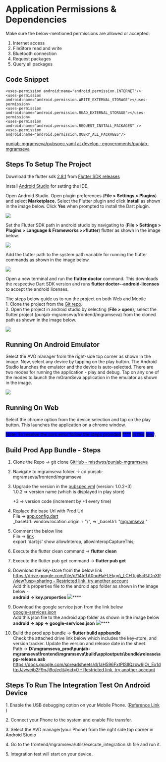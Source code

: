 # Application Permissions & Dependencies

Make sure the below-mentioned permissions are allowed or accepted:

1. Internet access
2. FileStore read and write
3. Bluetooth connection
4. Request packages
5. Query all packages

## **Code Snippet**

```
<uses-permission android:name="android.permission.INTERNET"/>
<uses-permission android:name="android.permission.WRITE_EXTERNAL_STORAGE"></uses-permission>
<uses-permission android:name="android.permission.READ_EXTERNAL_STORAGE"></uses-permission>
<uses-permission android:name="android.permission.REQUEST_INSTALL_PACKAGES" />
<uses-permission android:name="android.permission.QUERY_ALL_PACKAGES"/>
```

[<img src="https://github.com/fluidicon.png" alt="" data-size="line">punjab-mgramseva/pubspec.yaml at develop · egovernments/punjab-mgramseva](https://github.com/egovernments/punjab-mgramseva/blob/develop/frontend/mgramseva/pubspec.yaml)

## Steps To Setup The Project  <a href="#steps-to-setup-the-project" id="steps-to-setup-the-project"></a>

Download the flutter sdk [2.8.1](https://storage.googleapis.com/flutter\_infra\_release/releases/stable/windows/flutter\_windows\_2.8.1-stable.zip) from [<img src="https://docs.flutter.dev/assets/images/shared/brand/flutter/icon/64.png" alt="" data-size="line">Flutter SDK releases](https://docs.flutter.dev/development/tools/sdk/releases)

Install [Android Studio](https://developer.android.com/studio?gclid=Cj0KCQiAoNWOBhCwARIsAAiHnEhdk4OIpKE17YONk6ivWbnEFDrc5RKLxJpYQldYx2v6E714Lb5W-jEaAnTHEALw\_wcB\&gclsrc=aw.ds) for setting the IDE.

Open Android Studio. Open plugin preferences (**File > Settings > Plugins**) and select **Marketplace.** Select the Flutter plugin and click **Install** as shown in the image below. Click **Yes** when prompted to install the Dart plugin.

![](<../../../.gitbook/assets/image (9).png>)

Set the Flutter SDK path in android studio by navigating to (**File > Settings > Plugins > Language & Frameworks >>flutter**) flutter as shown in the image below.

![](<../../../.gitbook/assets/image (57).png>)

Add the flutter path to the system path variable for running the flutter commands as shown in the image below.

![](<../../../.gitbook/assets/image (111).png>)

Open a new terminal and run the **flutter doctor** command. This downloads the respective Dart SDK version and runs **flutter doctor--android-licenses** to accept the android licenses.

The steps below guide us to run the project on both Web and Mobile\
1\. Clone the project from the [Git repo](https://github.com/misdwss/punjab-mgramseva).\
2\. Open the project in android studio by selecting (**File > open**), select the flutter project (punjab-mgramseva/frontend/mgramseva) from the cloned path as shown in the image below.

![](<../../../.gitbook/assets/image (3).png>)

## **Running On Android Emulator**

Select the AVD manager from the right-side top corner as shown in the image. Now, select any device by tapping on the play button. The Android Studio launches the emulator and the device is auto-selected. There are two modes for running the application - play and debug. Tap on any one of the modes to launch the mGramSeva application in the emulator as shown in the image.

![](<../../../.gitbook/assets/image (67).png>)

## **Running On Web**

Select the chrome option from the device selection and tap on the play button. This launches the application on a chrome window.

<mark style="background-color:blue;">Note: To resolve the cors error follow the steps provided</mark> <mark style="background-color:blue;"></mark><mark style="background-color:blue;">****</mark> <mark style="background-color:blue;"></mark><mark style="background-color:blue;">in this</mark> [<mark style="background-color:blue;">link.</mark>](https://stackoverflow.com/questions/65630743/how-to-solve-flutter-web-api-cors-error-only-with-dart-code)\


## **Build Prod App Bundle - Steps**

1. &#x20;Clone the Repo → git clone [<img src="https://github.com/fluidicon.png" alt="" data-size="line">GitHub - misdwss/punjab-mgramseva](https://github.com/misdwss/punjab-mgramseva.git)
2. Navigate to mgramseva folder → cd punjab-mgramseva/frontend/mgramseva
3.  Upgrade the version in the [pubspec.yml](https://github.com/misdwss/punjab-mgramseva/blob/master/frontend/mgramseva/pubspec.yaml) (version: 1.0.2+3)\
    1.0.2 => version name (which is displayed in play store)

    \+3 => version code (increment by +1 every time)
4. Replace the base Url with Prod Url\
   File → [app.config.dart](https://github.com/misdwss/punjab-mgramseva/blob/master/frontend/mgramseva/lib/Env/app\_config.dart)\
   \_baseUrl: window.location.origin + "/", =>    \_baseUrl:  "[<img src="https://mgramseva-dwss.punjab.gov.in/mgramseva/icons/Icon-192.png" alt="" data-size="line">mgramseva](https://mgramseva-dwss.punjab.gov.in/) "
5. Comment the below line\
   File → [link](https://github.com/misdwss/punjab-mgramseva/blob/master/frontend/mgramseva/lib/components/HouseConnectionandBill/jsconnnector.dart)\
   export 'dart:js' show allowInterop, allowInteropCaptureThis;
6. Execute the flutter clean command →    **flutter clean**
7. Execute the flutter pub get command →  **flutter pub get**
8. Download the key-store from the below link \
   [<img src="https://developers.google.com/drive/images/drive_icon.png" alt="" data-size="line">https://drive.google.com/file/d/14teTA0nqHaFLEkgg\_LCHTcji5cRJDnXR/view?usp=sharing - Restricted link, try another account](https://drive.google.com/file/d/14teTA0nqHaFLEkgg\_LCHTcji5cRJDnXR/view?usp=sharing)\
   Add this properties file to the android app folder as shown in the image below -\
   **android → key.properties** ![](../../../.gitbook/assets/image.png)****
9. Download the google service json from the link below\
   [<img src="https://developers.google.com/drive/images/drive_icon.png" alt="" data-size="line">google-services.json](https://drive.google.com/file/d/1USBY0a2sluHh2VwWxVcKhR7nzjkYnAmW/view?usp=sharing)\
   Add this json file to the android app folder as shown in the image below\
   **android → app → google-services.json** ![](<../../../.gitbook/assets/image (122).png>)****
10. Build the prod app bundle → **flutter build appbundle**\
    Check the attached drive link below which includes the key-store, and version tracker. Update the version and release date in the sheet.\
    Path → **D:\mgramseva\_prod\punjab-mgramseva\frontend\mgramseva\build\app\outputs\bundle\release\app-release.aab**\
    [<img src="https://developers.google.com/drive/images/drive_icon.png" alt="" data-size="line">https://docs.google.com/spreadsheets/d/1aH596FxtPISIlQzxw9jO\_Ex1dttpJJvweib2F9nJj9o/edit#gid=0 - Restricted link, try another account](https://docs.google.com/spreadsheets/d/1aH596FxtPISIlQzxw9jO\_Ex1dttpJJvweib2F9nJj9o/edit#gid=0)

## **Steps To Run The Integration Test On Android Device**

1\. Enable the USB debugging option on your Mobile Phone. ([Reference Link](https://www.howtogeek.com/129728/how-to-access-the-developer-options-menu-and-enable-usb-debugging-on-android-4.2/) )

2\. Connect your Phone to the system and enable File transfer.

3\. Select the AVD manager(your Phone) from the right side top corner in Android Studio

4\. Go to the frontend/mgramseva/utils/execute\_integration.sh file and run it.

5\. Integration test will start on your device.

